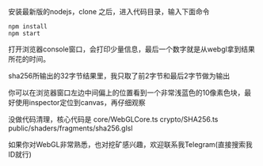 安装最新版的nodejs，clone 之后，进入代码目录，输入下面命令

```
npm install
npm start
```

打开浏览器console窗口，会打印少量信息，最后一个数字就是从webgl拿到结果所花的时间。

sha256所输出的32字节结果里，我只取了前2字节和最后2字节做为输出

你可以在浏览器窗口左边中间偏上的位置看到一个非常浅蓝色的10像素色块，最好使用inspector定位到canvas，再仔细观察

没做代码清理，核心代码是 core/WebGLCore.ts crypto/SHA256.ts public/shaders/fragments/sha256.glsl

如果你对WebGL非常熟悉，也对挖矿感兴趣，欢迎联系我Telegram(直接搜索我ID就行)